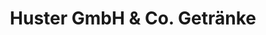 ---
title: "Huster GmbH & Co. Getränke"
url: /zwickau/huster-gmbh-und-co-getraenke/
shop: Getränke
---